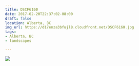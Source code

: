 ```yaml
---
title: DSCF6160
date: 2017-02-20T22:37:02-08:00
draft: false
location: Alberta, BC
img_url: https://d17enza3bfujl8.cloudfront.net/DSCF6160.jpg
tags:
- Alberta, BC
- landscapes

---
```


![](https://d17enza3bfujl8.cloudfront.net/DSCF6160.jpg)

